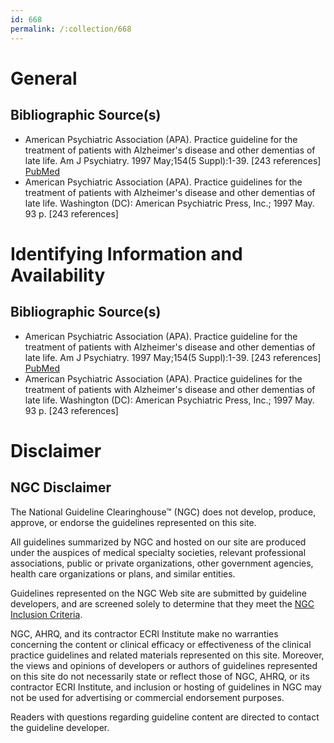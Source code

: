 ```yaml
---
id: 668
permalink: /:collection/668
---
```


# General

## Bibliographic Source(s)

- American Psychiatric Association (APA). Practice guideline for the treatment of patients with Alzheimer's disease and other dementias of late life. Am J Psychiatry. 1997 May;154(5 Suppl):1-39. [243 references] [ PubMed ](http://www.ncbi.nlm.nih.gov/entrez/query.fcgi?cmd=Retrieve&db=pubmed&dopt=Abstract&list_uids=9140238)
- American Psychiatric Association (APA). Practice guidelines for the treatment of patients with Alzheimer's disease and other dementias of late life. Washington (DC): American Psychiatric Press, Inc.; 1997 May. 93 p. [243 references]

# Identifying Information and Availability

## Bibliographic Source(s)

- American Psychiatric Association (APA). Practice guideline for the treatment of patients with Alzheimer's disease and other dementias of late life. Am J Psychiatry. 1997 May;154(5 Suppl):1-39. [243 references] [ PubMed ](http://www.ncbi.nlm.nih.gov/entrez/query.fcgi?cmd=Retrieve&db=pubmed&dopt=Abstract&list_uids=9140238)
- American Psychiatric Association (APA). Practice guidelines for the treatment of patients with Alzheimer's disease and other dementias of late life. Washington (DC): American Psychiatric Press, Inc.; 1997 May. 93 p. [243 references]

# Disclaimer

## NGC Disclaimer

The National Guideline Clearinghouse™ (NGC) does not develop, produce, approve, or endorse the guidelines represented on this site.

All guidelines summarized by NGC and hosted on our site are produced under the auspices of medical specialty societies, relevant professional associations, public or private organizations, other government agencies, health care organizations or plans, and similar entities.

Guidelines represented on the NGC Web site are submitted by guideline developers, and are screened solely to determine that they meet the [NGC Inclusion Criteria](/help-and-about/summaries/inclusion-criteria).

NGC, AHRQ, and its contractor ECRI Institute make no warranties concerning the content or clinical efficacy or effectiveness of the clinical practice guidelines and related materials represented on this site. Moreover, the views and opinions of developers or authors of guidelines represented on this site do not necessarily state or reflect those of NGC, AHRQ, or its contractor ECRI Institute, and inclusion or hosting of guidelines in NGC may not be used for advertising or commercial endorsement purposes.

Readers with questions regarding guideline content are directed to contact the guideline developer.

